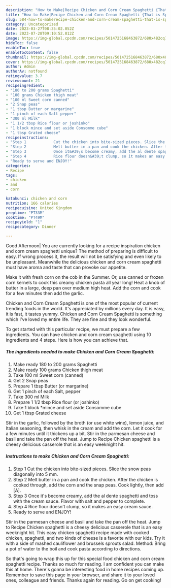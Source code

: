 ```yaml
---
description: "How to Make|Recipe Chicken and Corn Cream Spaghetti {That is Special"
title: "How to Make|Recipe Chicken and Corn Cream Spaghetti {That is Special"
slug: 584-how-to-makerecipe-chicken-and-corn-cream-spaghetti-that-is-special
category: Uncategorized
date: 2023-03-27T08:35:02.052Z
date: 2023-07-28T09:10:52.012Z
image: https://img-global.cpcdn.com/recipes/5014725168463872/680x482cq70/chicken-and-corn-cream-spaghetti-recipe-main-photo.jpg
hideToc: false
enableToc: true
enableTocContent: false
thumbnail: https://img-global.cpcdn.com/recipes/5014725168463872/680x482cq70/chicken-and-corn-cream-spaghetti-recipe-main-photo.jpg
cover: https://img-global.cpcdn.com/recipes/5014725168463872/680x482cq70/chicken-and-corn-cream-spaghetti-recipe-main-photo.jpg
author: Admin
authorAv: notfound
ratingvalue: 3.7
reviewcount: 21
recipeingredient:
- "180 to 200 grams Spaghetti"
- "100 grams Chicken thigh meat"
- "100 ml Sweet corn canned"
- "2 Snap peas"
- "1 tbsp Butter or margarine"
- "1 pinch of each Salt pepper"
- "300 ml Milk"
- "1 1/2 tbsp Rice flour or joshinko"
- "1 block mince and set aside Consomme cube"
- "1 tbsp Grated cheese"
recipeinstructions:
- "Step 1            Cut the chicken into bite-sized pieces. Slice the snow peas diagonally into 5 mm."
- "Step 2            Melt butter in a pan and cook the chicken. After the chicken is cooked through, add the corn and the snap peas. Cook lightly, then add [A]."
- "Step 3            Once it&#39;s become creamy, add the al dente spaghetti and toss with the cream sauce. Flavor with salt and pepper to complete."
- "Step 4            Rice flour doesn&#39;t clump, so it makes an easy cream sauce."
- "Ready to serve and ENJOY!"
categories:
- Recipe
tags:
- chicken
- and
- corn

katakunci: chicken and corn 
nutrition: 166 calories
recipecuisine: United Kingdom
preptime: "PT33M"
cooktime: "PT49M"
recipeyield: "1"
recipecategory: Dinner

---
```



Good Afternoon| You are currently looking for a recipe inspiration chicken and corn cream spaghetti unique? The method of preparing is difficult to easy. If wrong process it, the result will not be satisfying and even likely to be unpleasant. Meanwhile the delicious chicken and corn cream spaghetti must have aroma and taste that can provoke our appetite.





Make it with fresh corn on the cob in the Summer. Or, use canned or frozen corn kernels to cook this creamy chicken pasta all year long! Heat a knob of butter in a large, deep pan over medium high heat. Add the corn and cook for a few minutes then add the garlic.

Chicken and Corn Cream Spaghetti is one of the most popular of current trending foods in the world. It's appreciated by millions every day. It is easy, it is fast, it tastes yummy. Chicken and Corn Cream Spaghetti is something which I've loved my entire life. They are fine and they look wonderful.


To get started with this particular recipe, we must prepare a few ingredients. You can have chicken and corn cream spaghetti using 10 ingredients and 4 steps. Here is how you can achieve that.

<!--inarticleads1-->

##### The ingredients needed to make Chicken and Corn Cream Spaghetti:

1. Make ready 180 to 200 grams Spaghetti
1. Make ready 100 grams Chicken thigh meat
1. Take 100 ml Sweet corn (canned)
1. Get 2 Snap peas
1. Prepare 1 tbsp Butter (or margarine)
1. Get 1 pinch of each Salt, pepper
1. Take 300 ml Milk
1. Prepare 1 1/2 tbsp Rice flour (or joshinko)
1. Take 1 block *mince and set aside Consomme cube
1. Get 1 tbsp Grated cheese


Stir in the garlic, followed by the broth (or use white wine), lemon juice, and Italian seasoning, then whisk in the cream and add the corn. Let it cook for a few minutes until it thickens up a bit. Stir in the parmesan cheese and basil and take the pan off the heat. Jump to Recipe Chicken spaghetti is a cheesy delicious casserole that is an easy weeknight hit. 

<!--inarticleads2-->

##### Instructions to make Chicken and Corn Cream Spaghetti:

1. Step 1            Cut the chicken into bite-sized pieces. Slice the snow peas diagonally into 5 mm.
1. Step 2            Melt butter in a pan and cook the chicken. After the chicken is cooked through, add the corn and the snap peas. Cook lightly, then add [A].
1. Step 3            Once it&#39;s become creamy, add the al dente spaghetti and toss with the cream sauce. Flavor with salt and pepper to complete.
1. Step 4            Rice flour doesn&#39;t clump, so it makes an easy cream sauce.
1. Ready to serve and ENJOY!

Stir in the parmesan cheese and basil and take the pan off the heat. Jump to Recipe Chicken spaghetti is a cheesy delicious casserole that is an easy weeknight hit. This easy chicken spaghetti recipe made with cooked chicken, spaghetti, and two kinds of cheese is a favorite with our kids. Try it with a side of mashed cauliflower and brussels sprouts salad. Method: Bring a pot of water to the boil and cook pasta according to directions. 

So that's going to wrap this up for this special food chicken and corn cream spaghetti recipe. Thanks so much for reading. I am confident you can make this at home. There's gonna be interesting food in home recipes coming up. Remember to save this page in your browser, and share it to your loved ones, colleague and friends. Thanks again for reading. Go on get cooking!

